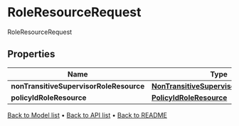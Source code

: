 

# RoleResourceRequest

RoleResourceRequest

## Properties

| Name | Type | Description | Notes |
|------------ | ------------- | ------------- | -------------|
|**nonTransitiveSupervisorRoleResource** | [**NonTransitiveSupervisorRoleResource**](NonTransitiveSupervisorRoleResource.md) |  |  [optional] |
|**policyIdRoleResource** | [**PolicyIdRoleResource**](PolicyIdRoleResource.md) |  |  [optional] |



[Back to Model list](../README.md#documentation-for-models) &#8226; [Back to API list](../README.md#documentation-for-api-endpoints) &#8226; [Back to README](../README.md)


